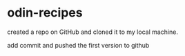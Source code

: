 # odin-recipes

created a repo on GitHub and cloned it to my local machine.

add commit and pushed the first version to github